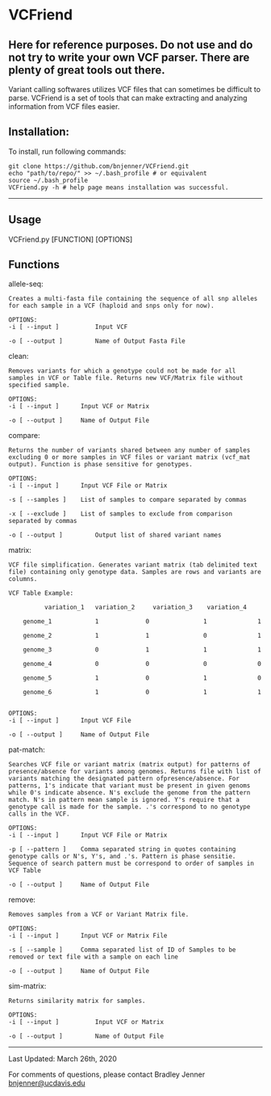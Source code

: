 # VCFriend
## Here for reference purposes. Do not use and do not try to write your own VCF parser. There are plenty of great tools out there.

Variant calling softwares utilizes VCF files that can sometimes be difficult to parse. VCFriend is a set of tools that can make extracting and analyzing information from VCF files easier.
	
## Installation:

To install, run following commands:

	git clone https://github.com/bnjenner/VCFriend.git
	echo "path/to/repo/" >> ~/.bash_profile # or equivalent 
	source ~/.bash_profile
	VCFriend.py -h # help page means installation was successful.
---
## Usage 

VCFriend.py [FUNCTION] [OPTIONS]

## Functions

  allele-seq:

	Creates a multi-fasta file containing the sequence of all snp alleles for each sample in a VCF (haploid and snps only for now).

	OPTIONS:
	-i [ --input ]          Input VCF
	
	-o [ --output ]         Name of Output Fasta File


  clean:
  
	Removes variants for which a genotype could not be made for all samples in VCF or Table file. Returns new VCF/Matrix file without specified sample.

	OPTIONS:
	-i [ --input ] 		Input VCF or Matrix

	-o [ --output ] 	Name of Output File		


  compare:
  
	Returns the number of variants shared between any number of samples excluding 0 or more samples in VCF files or variant matrix (vcf_mat output). Function is phase sensitive for genotypes.

	OPTIONS:
	-i [ --input ] 		Input VCF File or Matrix

	-s [ --samples ]	List of samples to compare separated by commas 

	-x [ --exclude ]	List of samples to exclude from comparison separated by commas

	-o [ --output ]         Output list of shared variant names


  matrix:
  
	VCF file simplification. Generates variant matrix (tab delimited text file) containing only genotype data. Samples are rows and variants are columns. 

	VCF Table Example: 

		  	  variation_1   variation_2     variation_3    variation_4
    
    	genome_1            1             0               1              1
 
   		genome_2            1             1               0              1

    	genome_3            0             1               1              1

    	genome_4            0             0               0              0
 
    	genome_5            1             0               1              0
 
    	genome_6            1             0               1              1


	OPTIONS:
	-i [ --input ] 		Input VCF File

	-o [ --output ] 	Name of Output File


  pat-match:
  
	Searches VCF file or variant matrix (matrix output) for patterns of presence/absence for variants among genomes. Returns file with list of variants matching the designated pattern ofpresence/absence. For patterns, 1's indicate that variant must be present in given genoms while 0's indicate absence. N's exclude the genome from the pattern match. N's in pattern mean sample is ignored. Y's require that a genotype call is made for the sample. .'s correspond to no genotype calls in the VCF.

  	OPTIONS:
	-i [ --input ] 		Input VCF File or Matrix

	-p [ --pattern ]	Comma separated string in quotes containing genotype calls or N's, Y's, and .'s. Pattern is phase sensitie. Sequence of search pattern must be correspond to order of samples in VCF Table

	-o [ --output ] 	Name of Output File


   remove:
   
	Removes samples from a VCF or Variant Matrix file.	
  	
	OPTIONS:
	-i [ --input ] 		Input VCF or Matrix File

	-s [ --sample ]		Comma separated list of ID of Samples to be removed or text file with a sample on each line

	-o [ --output ] 	Name of Output File


  sim-matrix:
  
	Returns similarity matrix for samples.

	OPTIONS:
	-i [ --input ]          Input VCF or Matrix

	-o [ --output ]         Name of Output File
  
---

Last Updated: March 26th, 2020

For comments of questions, please contact Bradley Jenner <bnjenner@ucdavis.edu>
